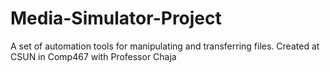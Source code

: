 # Media-Simulator-Project
A set of automation tools for manipulating and transferring files.
Created at CSUN in Comp467 with Professor Chaja
